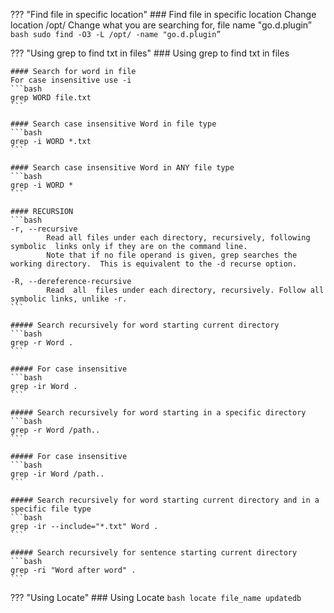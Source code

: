 

??? "Find file in specific location"
    ### Find file in specific location
    Change location /opt/
    Change what you are searching for, file name "go.d.plugin”
    ```bash
    sudo find -O3 -L /opt/ -name "go.d.plugin”
    ```


??? "Using grep to find txt in files"
    ### Using grep to find txt in files

    #### Search for word in file
    For case insensitive use -i
    ```bash
    grep WORD file.txt
    ```

    #### Search case insensitive Word in file type
    ```bash
    grep -i WORD *.txt
    ```

    #### Search case insensitive Word in ANY file type
    ```bash
    grep -i WORD *
    ```

    #### RECURSION
    ```bash
    -r, --recursive
            Read all files under each directory, recursively, following symbolic  links only if they are on the command line.
            Note that if no file operand is given, grep searches the working directory.  This is equivalent to the -d recurse option.

    -R, --dereference-recursive
            Read  all  files under each directory, recursively. Follow all symbolic links, unlike -r.
    ```

    ##### Search recursively for word starting current directory
    ```bash
    grep -r Word .
    ```

    ##### For case insensitive
    ```bash
    grep -ir Word .
    ```

    ##### Search recursively for word starting in a specific directory
    ```bash
    grep -r Word /path..
    ```

    ##### For case insensitive
    ```bash
    grep -ir Word /path..
    ```

    ##### Search recursively for word starting current directory and in a specific file type
    ```bash
    grep -ir --include="*.txt" Word .
    ```

    ##### Search recursively for sentence starting current directory 
    ```bash
    grep -ri "Word after word" .
    ```

??? "Using Locate"
    ### Using Locate
    ```bash
    locate file_name
    updatedb
    ```
